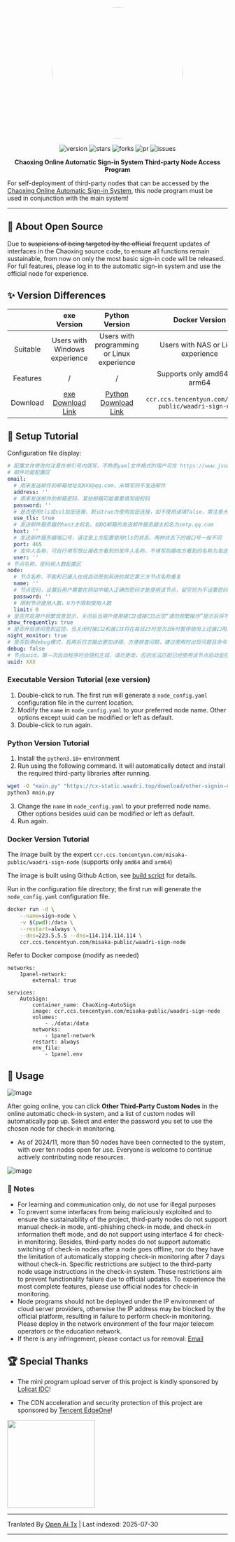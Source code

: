 <center><div align="center">

<img src="https://avatars.githubusercontent.com/u/90495619?v=4" width="300" height="300" style="border-radius: 50%"></img>

<img alt="version" src="https://img.shields.io/github/last-commit/WAADRI/ChaoXing_node_signin.svg?style=for-the-badge&label=Last%20Update&logo=velog&logoColor=BE95FF&color=7B68EE"/></img>
<img alt="stars" src="https://img.shields.io/github/stars/WAADRI/ChaoXing_node_signin.svg?style=for-the-badge&label=Stars&logo=undertale&logoColor=orange&color=orange"/></img>
<img alt="forks" src="https://img.shields.io/github/forks/WAADRI/ChaoXing_node_signin.svg?style=for-the-badge&label=Forks&logo=stackshare&logoColor=f92f60&color=f92f60"/></img>
<img alt="pr" src="https://img.shields.io/github/issues-pr-closed/WAADRI/ChaoXing_node_signin.svg?style=for-the-badge&label=PR&logo=addthis&logoColor=green&color=0AC18E"/></img>
<img alt="issues" src="https://img.shields.io/github/issues/WAADRI/ChaoXing_node_signin.svg?style=for-the-badge&label=Issues&logo=openbugbounty&logoColor=e38dff&color=e38dff"/></img>

</div></center>

<div align="center" style="font-weight:bold"><b>Chaoxing Online Automatic Sign-in System Third-party Node Access Program</b></div> 


For self-deployment of third-party nodes that can be accessed by the [Chaoxing Online Automatic Sign-in System](https://cx.waadri.top/login), this node program must be used in conjunction with the main system!

---


## 🎃 About Open Source
Due to ~~suspicions of being targeted by the official~~ frequent updates of interfaces in the Chaoxing source code, to ensure all functions remain sustainable, from now on only the most basic sign-in code will be released. For full features, please log in to the automatic sign-in system and use the official node for experience.


## ✨ Version Differences

|          |                                   exe Version                                  |                                   Python Version                                  |                        Docker Version                         |
| :------: | :---------------------------------------------------------------------------: | :-----------------------------------------------------------------------------: | :-----------------------------------------------------------: |
| Suitable |                             Users with Windows experience                      |                              Users with programming or Linux experience          |                  Users with NAS or Linux experience           |
| Features |                                       /                                       |                                        /                                        |                  Supports only amd64 and arm64                 |
| Download | [exe Download Link](https://cx-static.waadri.top/download/other-signin-node.exe) | [Python Download Link](https://cx-static.waadri.top/download/other-signin-node.py) | `ccr.ccs.tencentyun.com/misaka-public/waadri-sign-node` |

## 🎉 Setup Tutorial

Configuration file display:

```yaml
# 配置文件修改时注意在单引号内填写，不熟悉yaml文件格式的用户可在 https://www.json.cn/yaml-editor/ 中进行编辑并确认无误后粘贴回配置文件
# 邮件功能配置区
email:
  # 用来发送邮件的邮箱地址如XXX@qq.com，未填写则不发送邮件
  address: ''
  # 用来发送邮件的邮箱密码，某些邮箱可能需要填写授权码
  password: ''
  # 是否使用tls或ssl加密连接，默认true为使用加密连接，如不使用请填false，需注意大小写
  use_tls: true
  # 发送邮件服务器的host主机名，如QQ邮箱的发送邮件服务器主机名为smtp.qq.com
  host: ''
  # 发送邮件服务器端口号，请注意上方配置使用tls的状态，两种状态下的端口号一般不同
  port: 465
  # 发件人名称，可自行填写想让接收方看到的发件人名称，不填写则接收方看到的名称为发送人邮件地址
  user: ''
# 节点名称、密码和人数配置区
node:
  # 节点名称，不能和已接入在线自动签到系统的其它第三方节点名称重复
  name: ''
  # 节点密码，设置后用户需要在网站中输入正确的密码才能使用该节点，留空则为不设置密码，此时任何人均可使用该节点进行签到
  password: ''
  # 限制节点使用人数，0为不限制使用人数
  limit: 0
# 是否开启用户频繁信息显示，关闭后当用户使用接口2或接口3出现“请勿频繁操作”提示后将不会在控制台展示此类信息，默认true为显示，不显示请填false，需注意大小写
show_frequently: true
# 是否开启夜间签到监控，当关闭时接口2和接口3将在每日23时至次日6时暂停使用上述接口用户的签到监控，可尽量避免夜间频繁请求导致接口出现频繁提示，此配置不影响接口1在夜间进行监控，默认true为开启夜间监控，如不开启请填false，需注意大小写
night_monitor: true
# 是否启用debug模式，启用后日志输出更加详细，方便排查问题，建议使用时出现问题且命令行中未展示问题详细信息时再启用，默认false为不输出，要输出debug日志请填true，需注意大小写
debug: false
# 节点uuid，第一次启动程序时会随机生成，请勿更改，否则无法匹配已经使用该节点启动监控的用户信息
uuid: XXX
```

### Executable Version Tutorial (exe version)

1. Double-click to run. The first run will generate a `node_config.yaml` configuration file in the current location.
2. Modify the `name` in `node_config.yaml` to your preferred node name. Other options except uuid can be modified or left as default.
3. Double-click to run again.

### Python Version Tutorial
1. Install the `python3.10+` environment
2. Run using the following command. It will automatically detect and install the required third-party libraries after running.
```bash
wget -O "main.py" "https://cx-static.waadri.top/download/other-signin-node.py"
python3 main.py
```
3. Change the `name` in `node_config.yaml` to your preferred node name. Other options besides uuid can be modified or left as default.
4. Run again.

### Docker Version Tutorial

The image built by the expert `ccr.ccs.tencentyun.com/misaka-public/waadri-sign-node` (supports only `amd64` and `arm64`)

The image is built using Github Action, see [build script](https://github.com/Misaka-1314/SignNode-AutoBuild) for details.

Run in the configuration file directory; the first run will generate the `node_config.yaml` configuration file.

```bash
docker run -d \
    --name=sign-node \
    -v $(pwd):/data \
    --restart=always \
    --dns=223.5.5.5 --dns=114.114.114.114 \
    ccr.ccs.tencentyun.com/misaka-public/waadri-sign-node
```

Refer to Docker compose (modify as needed)
```
networks:
    1panel-network:
        external: true
        
services:
    AutoSign:
        container_name: ChaoXing-AutoSign
        image: ccr.ccs.tencentyun.com/misaka-public/waadri-sign-node
        volumes:
            - ./data:/data
        networks:
            - 1panel-network
        restart: always
        env_file:
            - 1panel.env
```

## 🎉 Usage
![image](https://github.com/user-attachments/assets/a1808fbb-735d-46e1-86a1-67e81a969b9a)

After going online, you can click **Other Third-Party Custom Nodes** in the online automatic check-in system, and a list of custom nodes will automatically pop up. Select and enter the password you set to use the chosen node for check-in monitoring.

+ As of 2024/11, more than 50 nodes have been connected to the system, with over ten nodes open for use. Everyone is welcome to continue actively contributing node resources.

![image](https://github.com/user-attachments/assets/bb4aee50-8ec7-4946-bc4c-0b55ca4a590c)

### 🎃 Notes
- For learning and communication only, do not use for illegal purposes
- To prevent some interfaces from being maliciously exploited and to ensure the sustainability of the project, third-party nodes do not support manual check-in mode, anti-phishing check-in mode, and check-in information theft mode, and do not support using interface 4 for check-in monitoring. Besides, third-party nodes do not support automatic switching of check-in nodes after a node goes offline, nor do they have the limitation of automatically stopping check-in monitoring after 7 days without check-in. Specific restrictions are subject to the third-party node usage instructions in the check-in system. These restrictions aim to prevent functionality failure due to official updates. To experience the most complete features, please use official nodes for check-in monitoring.
- Node programs should not be deployed under the IP environment of cloud server providers, otherwise the IP address may be blocked by the official platform, resulting in failure to perform check-in monitoring. Please deploy in the network environment of the four major telecom operators or the education network.
- If there is any infringement, please contact us for removal: [Email](https://raw.githubusercontent.com/WAADRI/ChaoXing_node_signin/main/mailto:WiFi86@qq.com)

## 🏆 Special Thanks

+ The mini program upload server of this project is kindly sponsored by [Lolicat IDC](https://www.loricat.cn)!

+ The CDN acceleration and security protection of this project are sponsored by [Tencent EdgeOne](https://edgeone.ai/?from=github)!

<img src="https://doc.micono.eu.org/image/ad/腾讯云 EdgeOne.png" width="200"></img>


---

Tranlated By [Open Ai Tx](https://github.com/OpenAiTx/OpenAiTx) | Last indexed: 2025-07-30

---
